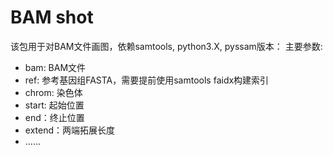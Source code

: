 # BAM shot

该包用于对BAM文件画图，依赖samtools, python3.X, pyssam版本： 主要参数:

- bam: BAM文件
- ref: 参考基因组FASTA，需要提前使用samtools faidx构建索引
- chrom: 染色体
- start: 起始位置
- end：终止位置
- extend：两端拓展长度
- ……